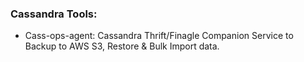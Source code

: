 ### Cassandra Tools:

- Cass-ops-agent: Cassandra Thrift/Finagle Companion Service to Backup to AWS S3, Restore & Bulk Import data.

